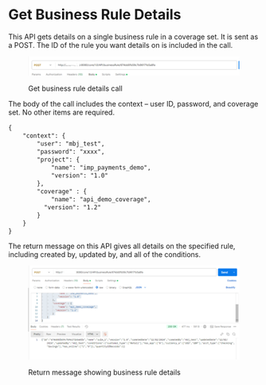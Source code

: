 # Get Business Rule Details

This API gets details on a single business rule in a coverage set.  It is sent as a POST.  The ID of the rule you want details on is included in the call.

&#x20;

<figure><img src="../../../../../.gitbook/assets/image (88).png" alt=""><figcaption><p>Get business rule details call</p></figcaption></figure>

&#x20;

The body of the call includes the context – user ID, password, and coverage set.  No other items are required.

&#x20;

```
{
    "context": {
        "user": "mbj_test",
        "password": "xxxx",
        "project": {
            "name": "imp_payments_demo",
            "version": "1.0"
        },
        "coverage" : {
            "name": "api_demo_coverage",
          "version": "1.2"
        }
    }
}
```

&#x20;

The return message on this API gives all details on the specified rule, including created by, updated by, and all of the conditions.

&#x20;

<figure><img src="../../../../../.gitbook/assets/image (89).png" alt=""><figcaption><p>Return message showing business rule details</p></figcaption></figure>
